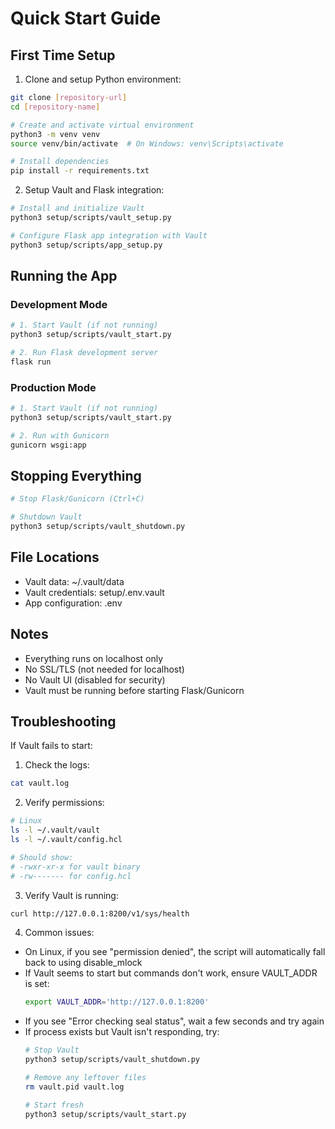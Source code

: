 # Quick Start Guide

## First Time Setup

1. Clone and setup Python environment:
```bash
git clone [repository-url]
cd [repository-name]

# Create and activate virtual environment
python3 -m venv venv
source venv/bin/activate  # On Windows: venv\Scripts\activate

# Install dependencies
pip install -r requirements.txt
```

2. Setup Vault and Flask integration:
```bash
# Install and initialize Vault
python3 setup/scripts/vault_setup.py

# Configure Flask app integration with Vault
python3 setup/scripts/app_setup.py
```

## Running the App

### Development Mode
```bash
# 1. Start Vault (if not running)
python3 setup/scripts/vault_start.py

# 2. Run Flask development server
flask run
```

### Production Mode
```bash
# 1. Start Vault (if not running)
python3 setup/scripts/vault_start.py

# 2. Run with Gunicorn
gunicorn wsgi:app
```

## Stopping Everything
```bash
# Stop Flask/Gunicorn (Ctrl+C)

# Shutdown Vault
python3 setup/scripts/vault_shutdown.py
```

## File Locations

- Vault data: ~/.vault/data
- Vault credentials: setup/.env.vault
- App configuration: .env

## Notes

- Everything runs on localhost only
- No SSL/TLS (not needed for localhost)
- No Vault UI (disabled for security)
- Vault must be running before starting Flask/Gunicorn

## Troubleshooting

If Vault fails to start:

1. Check the logs:
```bash
cat vault.log
```

2. Verify permissions:
```bash
# Linux
ls -l ~/.vault/vault
ls -l ~/.vault/config.hcl

# Should show:
# -rwxr-xr-x for vault binary
# -rw------- for config.hcl
```

3. Verify Vault is running:
```bash
curl http://127.0.0.1:8200/v1/sys/health
```

4. Common issues:
- On Linux, if you see "permission denied", the script will automatically fall back to using disable_mlock
- If Vault seems to start but commands don't work, ensure VAULT_ADDR is set:
  ```bash
  export VAULT_ADDR='http://127.0.0.1:8200'
  ```
- If you see "Error checking seal status", wait a few seconds and try again
- If process exists but Vault isn't responding, try:
  ```bash
  # Stop Vault
  python3 setup/scripts/vault_shutdown.py
  
  # Remove any leftover files
  rm vault.pid vault.log
  
  # Start fresh
  python3 setup/scripts/vault_start.py
  ```
